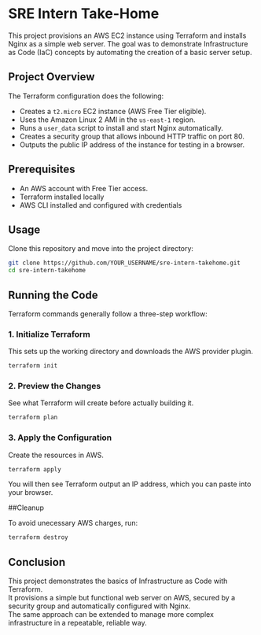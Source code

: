 # SRE Intern Take-Home

This project provisions an AWS EC2 instance using Terraform and installs Nginx as a simple web server. The goal was to demonstrate Infrastructure as Code (IaC) concepts by automating the creation of a basic server setup.

## Project Overview

The Terraform configuration does the following:
- Creates a `t2.micro` EC2 instance (AWS Free Tier eligible).
- Uses the Amazon Linux 2 AMI in the `us-east-1` region.
- Runs a `user_data` script to install and start Nginx automatically.
- Creates a security group that allows inbound HTTP traffic on port 80.
- Outputs the public IP address of the instance for testing in a browser.

## Prerequisites

- An AWS account with Free Tier access.
- Terraform installed locally
- AWS CLI installed and configured with credentials

## Usage

Clone this repository and move into the project directory:
```bash
git clone https://github.com/YOUR_USERNAME/sre-intern-takehome.git
cd sre-intern-takehome
```

## Running the Code

Terraform commands generally follow a three-step workflow:

### 1. Initialize Terraform
This sets up the working directory and downloads the AWS provider plugin.

```bash
terraform init
```

### 2. Preview the Changes

See what Terraform will create before actually building it.

```bash
terraform plan
```

### 3. Apply the Configuration

Create the resources in AWS.

```bash
terraform apply
```

You will then see Terraform output an IP address, which you can paste into your browser.

##Cleanup

To avoid unecessary AWS charges, run:

```bash
terraform destroy
```

## Conclusion

This project demonstrates the basics of Infrastructure as Code with Terraform.  
It provisions a simple but functional web server on AWS, secured by a security group and automatically configured with Nginx.  
The same approach can be extended to manage more complex infrastructure in a repeatable, reliable way.
